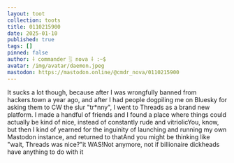 ```yaml
---
layout: toot
collection: toots
title: 0110215900
date: 2025-01-10
published: true
tags: []
pinned: false
author: ⸸ commander ░ nova ⸸ :~$
avatar: /img/avatar/daemon.jpeg
mastodon: https://mastodon.online/@cmdr_nova/0110215900
---
```


It sucks a lot though, because after I was wrongfully banned from hackers.town a year ago, and after I had people dogpiling me on Bluesky for asking them to CW the slur "tr*nny", I went to Threads as a brand new platform. I made a handful of friends and I found a place where things could actually be kind of nice, instead of constantly rude and vitriolicYou, know, but then I kind of yearned for the inguinity of launching and running my own Mastodon instance, and returned to thatAnd you might be thinking like "wait, Threads was nice?"it WAS!Not anymore, not if billionaire dickheads have anything to do with it
